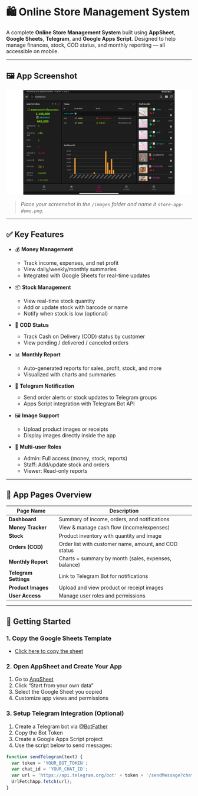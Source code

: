 # 🛍️ Online Store Management System

A complete **Online Store Management System** built using **AppSheet**, **Google Sheets**, **Telegram**, and **Google Apps Script**. Designed to help manage finances, stock, COD status, and monthly reporting — all accessible on mobile.

---

## 🖼️ App Screenshot

![App Screenshot](onlinestore.png)

> _Place your screenshot in the `/images` folder and name it `store-app-demo.png`._

---

## ✅ Key Features

- 💰 **Money Management**
  - Track income, expenses, and net profit
  - View daily/weekly/monthly summaries
  - Integrated with Google Sheets for real-time updates

- 📦 **Stock Management**
  - View real-time stock quantity
  - Add or update stock with barcode or name
  - Notify when stock is low (optional)

- 📮 **COD Status**
  - Track Cash on Delivery (COD) status by customer
  - View pending / delivered / canceled orders

- 📊 **Monthly Report**
  - Auto-generated reports for sales, profit, stock, and more
  - Visualized with charts and summaries

- 📢 **Telegram Notification**
  - Send order alerts or stock updates to Telegram groups
  - Apps Script integration with Telegram Bot API

- 🖼️ **Image Support**
  - Upload product images or receipts
  - Display images directly inside the app

- 👥 **Multi-user Roles**
  - Admin: Full access (money, stock, reports)
  - Staff: Add/update stock and orders
  - Viewer: Read-only reports

---

## 📁 App Pages Overview

| Page Name            | Description                                              |
|----------------------|----------------------------------------------------------|
| **Dashboard**         | Summary of income, orders, and notifications            |
| **Money Tracker**     | View & manage cash flow (income/expenses)               |
| **Stock**             | Product inventory with quantity and image               |
| **Orders (COD)**      | Order list with customer name, amount, and COD status   |
| **Monthly Report**    | Charts + summary by month (sales, expenses, balance)    |
| **Telegram Settings** | Link to Telegram Bot for notifications                  |
| **Product Images**    | Upload and view product or receipt images               |
| **User Access**       | Manage user roles and permissions                       |

---

## 🚀 Getting Started

### 1. Copy the Google Sheets Template

- [Click here to copy the sheet](https://docs.google.com/spreadsheets/your-template-link)

### 2. Open AppSheet and Create Your App

1. Go to [AppSheet](https://www.appsheet.com)
2. Click “Start from your own data”
3. Select the Google Sheet you copied
4. Customize app views and permissions

### 3. Setup Telegram Integration (Optional)

1. Create a Telegram bot via [@BotFather](https://t.me/BotFather)
2. Copy the Bot Token
3. Create a Google Apps Script project
4. Use the script below to send messages:

```javascript
function sendTelegram(text) {
  var token = 'YOUR_BOT_TOKEN';
  var chat_id = 'YOUR_CHAT_ID';
  var url = 'https://api.telegram.org/bot' + token + '/sendMessage?chat_id=' + chat_id + '&text=' + encodeURIComponent(text);
  UrlFetchApp.fetch(url);
}
